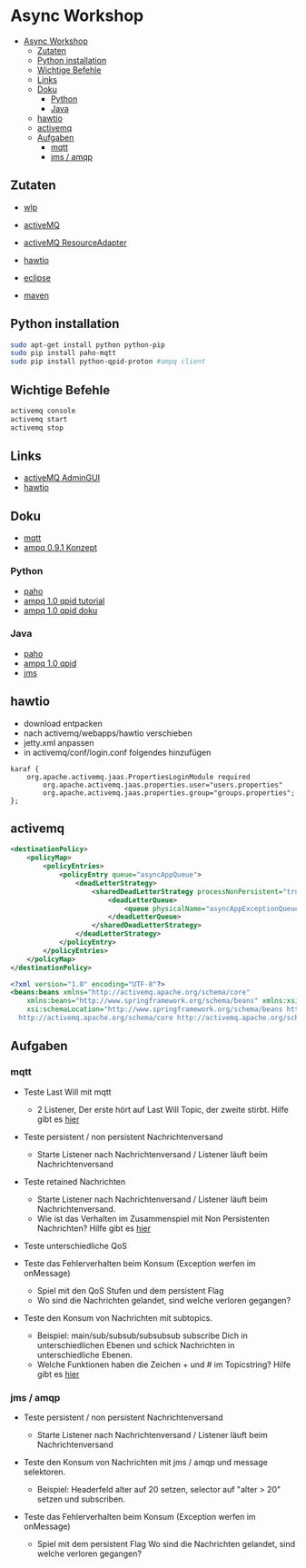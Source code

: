 # Async Workshop

<!--ts-->
   * [Async Workshop](#async-workshop)
      * [Zutaten](#zutaten)
      * [Python installation](#python-installation)
      * [Wichtige Befehle](#wichtige-befehle)
      * [Links](#links)
      * [Doku](#doku)
         * [Python](#python)
         * [Java](#java)
      * [hawtio](#hawtio)
      * [activemq](#activemq)
      * [Aufgaben](#aufgaben)
         * [mqtt](#mqtt)
         * [jms / amqp](#jms--amqp)
<!--te-->

## Zutaten

- [wlp](https://developer.ibm.com/wasdev/downloads/#asset/runtimes-wlp-javaee8)
- [activeMQ](http://activemq.apache.org/activemq-5158-release.html)
- [activeMQ ResourceAdapter](https://search.maven.org/search?q=a:activemq-rar)
- [hawtio](https://github.com/hawtio/hawtio/releases)

- [eclipse](https://www.eclipse.org/downloads/)
- [maven](https://maven.apache.org/download.cgi)

## Python installation

```bash
sudo apt-get install python python-pip
sudo pip install paho-mqtt
sudo pip install python-qpid-proton #ampq client
```

## Wichtige Befehle

```bash
activemq console
activemq start
activemq stop
```

## Links

- [activeMQ AdminGUI](http://HOST:8161/admin/)
- [hawtio](http://HOST:8161/hawtio/)

## Doku
- [mqtt](https://www.hivemq.com/tags/mqtt-essentials/)
- [ampq 0.9.1 Konzept](https://www.rabbitmq.com/tutorials/amqp-concepts.html)

### Python
- [paho](https://www.eclipse.org/paho/clients/python/)
- [ampq 1.0 qpid tutorial](https://qpid.apache.org/releases/qpid-proton-0.27.0/proton/python/book/tutorial.html)
- [ampq 1.0 qpid doku](https://qpid.apache.org/releases/qpid-proton-0.27.0/proton/python/book/overview.html)

### Java
- [paho](https://www.eclipse.org/paho/clients/java/)
- [ampq 1.0 qpid](https://qpid.apache.org/documentation.html)
- [jms](http://www.java-programmieren.com/jms-tutorial.php)

## hawtio

- download entpacken
- nach activemq/webapps/hawtio verschieben
- jetty.xml anpassen
- in activemq/conf/login.conf folgendes hinzufügen

```
karaf {
    org.apache.activemq.jaas.PropertiesLoginModule required
        org.apache.activemq.jaas.properties.user="users.properties"
        org.apache.activemq.jaas.properties.group="groups.properties";
};
```

## activemq

```xml
<destinationPolicy>
	<policyMap>
		<policyEntries>
			<policyEntry queue="asyncAppQueue">
				<deadLetterStrategy>
					<sharedDeadLetterStrategy processNonPersistent="true" enableAudit="false">
						<deadLetterQueue>
							<queue physicalName="asyncAppExceptionQueue" />
						</deadLetterQueue>
					</sharedDeadLetterStrategy>
				</deadLetterStrategy>
			</policyEntry>
		</policyEntries>
	</policyMap>
</destinationPolicy>
```

```xml
<?xml version="1.0" encoding="UTF-8"?>
<beans:beans xmlns="http://activemq.apache.org/schema/core"
	xmlns:beans="http://www.springframework.org/schema/beans" xmlns:xsi="http://www.w3.org/2001/XMLSchema-instance"
	xsi:schemaLocation="http://www.springframework.org/schema/beans http://www.springframework.org/schema/beans/spring-beans.xsd
  http://activemq.apache.org/schema/core http://activemq.apache.org/schema/core/activemq-core.xsd">
```
## Aufgaben

### mqtt

- Teste Last Will mit mqtt
  - 2 Listener, Der erste hört auf Last Will Topic, der zweite stirbt. Hilfe gibt es [hier](https://www.hivemq.com/blog/mqtt-essentials-part-9-last-will-and-testament/)

- Teste persistent / non persistent Nachrichtenversand
  - Starte Listener nach Nachrichtenversand / Listener läuft beim Nachrichtenversand

- Teste retained Nachrichten
  - Starte Listener nach Nachrichtenversand / Listener läuft beim Nachrichtenversand.
  - Wie ist das Verhalten im Zusammenspiel mit Non Persistenten Nachrichten? Hilfe gibt es [hier](https://www.hivemq.com/blog/mqtt-essentials-part-8-retained-messages/)
 
- Teste unterschiedliche QoS

- Teste das Fehlerverhalten beim Konsum (Exception werfen im onMessage)
  - Spiel mit den QoS Stufen und dem persistent Flag
  - Wo sind die Nachrichten gelandet, sind welche verloren gegangen?

- Teste den Konsum von Nachrichten mit subtopics. 
  - Beispiel: main/sub/subsub/subsubsub subscribe Dich in unterschiedlichen Ebenen und schick Nachrichten in unterschiedliche Ebenen. 
  - Welche Funktionen haben die Zeichen + und # im Topicstring? Hilfe gibt es [hier](https://www.hivemq.com/blog/mqtt-essentials-part-5-mqtt-topics-best-practices/)

### jms / amqp

- Teste persistent / non persistent Nachrichtenversand
  - Starte Listener nach Nachrichtenversand / Listener läuft beim Nachrichtenversand  

- Teste den Konsum von Nachrichten mit jms / amqp und message selektoren. 
  - Beispiel: Headerfeld alter auf 20 setzen, selector auf "alter > 20" setzen und subscriben.

- Teste das Fehlerverhalten beim Konsum (Exception werfen im onMessage)
  - Spiel mit dem persistent Flag Wo sind die Nachrichten gelandet, sind welche verloren gegangen?